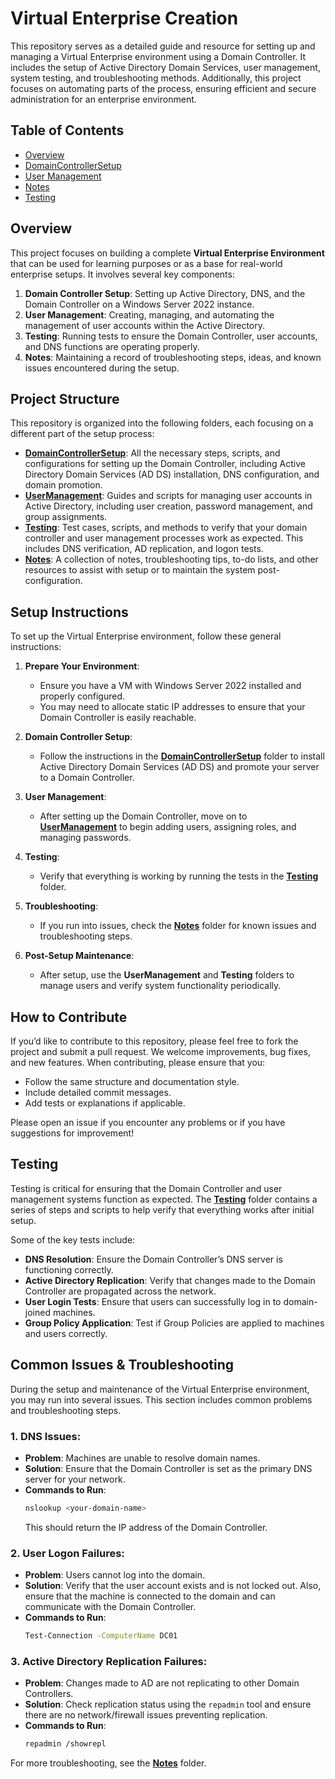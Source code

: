 # Virtual Enterprise Creation

This repository serves as a detailed guide and resource for setting up and managing a Virtual Enterprise environment using a Domain Controller. It includes the setup of Active Directory Domain Services, user management, system testing, and troubleshooting methods. Additionally, this project focuses on automating parts of the process, ensuring efficient and secure administration for an enterprise environment.

## Table of Contents

- [Overview](#overview)
- [DomainControllerSetup](#domaincontrollersetup)
- [User Management](#usermanagement)
- [Notes](#notes)
- [Testing](#testing)

## Overview

This project focuses on building a complete **Virtual Enterprise Environment** that can be used for learning purposes or as a base for real-world enterprise setups. It involves several key components:

1. **Domain Controller Setup**: Setting up Active Directory, DNS, and the Domain Controller on a Windows Server 2022 instance.
2. **User Management**: Creating, managing, and automating the management of user accounts within the Active Directory.
3. **Testing**: Running tests to ensure the Domain Controller, user accounts, and DNS functions are operating properly.
4. **Notes**: Maintaining a record of troubleshooting steps, ideas, and known issues encountered during the setup.

## Project Structure

This repository is organized into the following folders, each focusing on a different part of the setup process:

- **[DomainControllerSetup](./DomainControllerSetup)**: All the necessary steps, scripts, and configurations for setting up the Domain Controller, including Active Directory Domain Services (AD DS) installation, DNS configuration, and domain promotion.
- **[UserManagement](./UserManagement)**: Guides and scripts for managing user accounts in Active Directory, including user creation, password management, and group assignments.
- **[Testing](./Testing)**: Test cases, scripts, and methods to verify that your domain controller and user management processes work as expected. This includes DNS verification, AD replication, and logon tests.
- **[Notes](./Notes)**: A collection of notes, troubleshooting tips, to-do lists, and other resources to assist with setup or to maintain the system post-configuration.

## Setup Instructions

To set up the Virtual Enterprise environment, follow these general instructions:

1. **Prepare Your Environment**:
   - Ensure you have a VM with Windows Server 2022 installed and properly configured.
   - You may need to allocate static IP addresses to ensure that your Domain Controller is easily reachable.

2. **Domain Controller Setup**:
   - Follow the instructions in the **[DomainControllerSetup](./DomainControllerSetup)** folder to install Active Directory Domain Services (AD DS) and promote your server to a Domain Controller.

3. **User Management**:
   - After setting up the Domain Controller, move on to **[UserManagement](./UserManagement)** to begin adding users, assigning roles, and managing passwords.

4. **Testing**:
   - Verify that everything is working by running the tests in the **[Testing](./Testing)** folder.

5. **Troubleshooting**:
   - If you run into issues, check the **[Notes](./Notes)** folder for known issues and troubleshooting steps.

6. **Post-Setup Maintenance**:
   - After setup, use the **UserManagement** and **Testing** folders to manage users and verify system functionality periodically.

## How to Contribute

If you’d like to contribute to this repository, please feel free to fork the project and submit a pull request. We welcome improvements, bug fixes, and new features. When contributing, please ensure that you:

- Follow the same structure and documentation style.
- Include detailed commit messages.
- Add tests or explanations if applicable.

Please open an issue if you encounter any problems or if you have suggestions for improvement!

## Testing

Testing is critical for ensuring that the Domain Controller and user management systems function as expected. The **[Testing](./Testing)** folder contains a series of steps and scripts to help verify that everything works after initial setup.

Some of the key tests include:

- **DNS Resolution**: Ensure the Domain Controller’s DNS server is functioning correctly.
- **Active Directory Replication**: Verify that changes made to the Domain Controller are propagated across the network.
- **User Login Tests**: Ensure that users can successfully log in to domain-joined machines.
- **Group Policy Application**: Test if Group Policies are applied to machines and users correctly.

## Common Issues & Troubleshooting

During the setup and maintenance of the Virtual Enterprise environment, you may run into several issues. This section includes common problems and troubleshooting steps.

### 1. **DNS Issues**:
   - **Problem**: Machines are unable to resolve domain names.
   - **Solution**: Ensure that the Domain Controller is set as the primary DNS server for your network.
   - **Commands to Run**:
     ```bash
     nslookup <your-domain-name>
     ```
     This should return the IP address of the Domain Controller.

### 2. **User Logon Failures**:
   - **Problem**: Users cannot log into the domain.
   - **Solution**: Verify that the user account exists and is not locked out. Also, ensure that the machine is connected to the domain and can communicate with the Domain Controller.
   - **Commands to Run**:
     ```bash
     Test-Connection -ComputerName DC01
     ```

### 3. **Active Directory Replication Failures**:
   - **Problem**: Changes made to AD are not replicating to other Domain Controllers.
   - **Solution**: Check replication status using the `repadmin` tool and ensure there are no network/firewall issues preventing replication.
   - **Commands to Run**:
     ```bash
     repadmin /showrepl
     ```

For more troubleshooting, see the **[Notes](./Notes)** folder.
